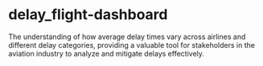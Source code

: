 # delay_flight-dashboard
 The understanding of how average delay times vary across airlines and different delay categories, providing a valuable tool for stakeholders in the aviation industry to analyze and mitigate delays effectively.
